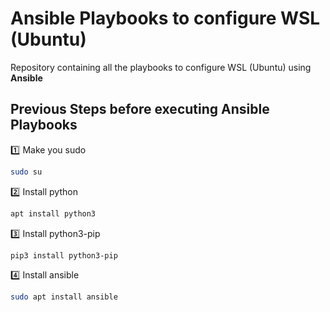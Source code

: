 # Ansible Playbooks to configure WSL (Ubuntu)

Repository containing all the playbooks to configure WSL (Ubuntu) using **Ansible**

## Previous Steps before executing Ansible Playbooks

:one: Make you sudo
```bash
sudo su
```

:two: Install python
```bash
apt install python3
```

:three: Install python3-pip
```bash
pip3 install python3-pip
```

:four: Install ansible
```bash
sudo apt install ansible
```

